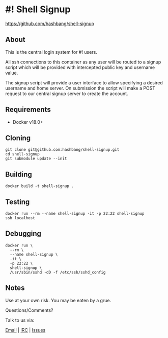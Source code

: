 # #! Shell Signup #

<https://github.com/hashbang/shell-signup>

## About ##

This is the central login system for #! users.

All ssh connections to this container as any user will be routed to a signup
script which will be provided with intercepted public key and username value.

The signup script will provide a user interface to allow specifying a desired
username and home server. On submission the script will make a POST request
to our central signup server to create the account.

## Requirements ##

  * Docker v18.0+

## Cloning ##

  ```
  git clone git@github.com:hashbang/shell-signup.git
  cd shell-signup
  git submodule update --init
  ```

## Building ##

  ```
  docker build -t shell-signup .
  ```

## Testing ##

  ```
  docker run --rm --name shell-signup -it -p 22:22 shell-signup
  ssh localhost
  ```

## Debugging ##

  ```
  docker run \
    --rm \
    --name shell-signup \
    -it \
    -p 22:22 \
    shell-signup \
    /usr/sbin/sshd -dD -f /etc/ssh/sshd_config
  ```

## Notes ##

Use at your own risk. You may be eaten by a grue.

Questions/Comments?

Talk to us via:

[Email](mailto://team@hashbang.sh) |
[IRC](ircs://irc.hashbang.sh:6697/#!) |
[Issues](http://github.com/hashbang/)
